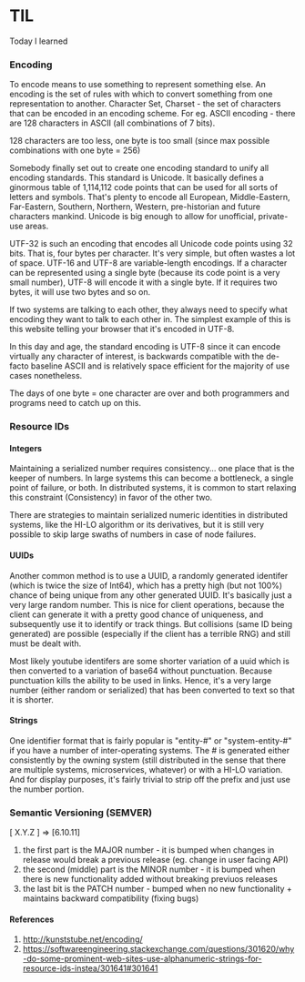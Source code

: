 # TIL
Today I learned

### Encoding

To encode means to use something to represent something else. An encoding is the set of rules with which to convert something from one representation to another. Character Set, Charset - the set of characters that can be encoded in an encoding scheme. 
For eg. ASCII encoding - there are 128 characters in ASCII (all combinations of 7 bits). 

128 characters are too less, one byte is too small (since max possible combinations with one byte = 256)

Somebody finally set out to create one encoding standard to unify all encoding standards. This standard is Unicode. It basically defines a ginormous table of 1,114,112 code points that can be used for all sorts of letters and symbols. That's plenty to encode all European, Middle-Eastern, Far-Eastern, Southern, Northern, Western, pre-historian and future characters mankind. Unicode is big enough to allow for unofficial, private-use areas.

UTF-32 is such an encoding that encodes all Unicode code points using 32 bits. That is, four bytes per character. It's very simple, but often wastes a lot of space. UTF-16 and UTF-8 are variable-length encodings. If a character can be represented using a single byte (because its code point is a very small number), UTF-8 will encode it with a single byte. If it requires two bytes, it will use two bytes and so on.

If two systems are talking to each other, they always need to specify what encoding they want to talk to each other in. The simplest example of this is this website telling your browser that it's encoded in UTF-8.

In this day and age, the standard encoding is UTF-8 since it can encode virtually any character of interest, is backwards compatible with the de-facto baseline ASCII and is relatively space efficient for the majority of use cases nonetheless.

The days of one byte = one character are over and both programmers and programs need to catch up on this.

### Resource IDs

#### Integers
Maintaining a serialized number requires consistency... one place that is the keeper of numbers. In large systems this can become a bottleneck, a single point of failure, or both. In distributed systems, it is common to start relaxing this constraint (Consistency) in favor of the other two.

There are strategies to maintain serialized numeric identities in distributed systems, like the HI-LO algorithm or its derivatives, but it is still very possible to skip large swaths of numbers in case of node failures.

#### UUIDs
Another common method is to use a UUID, a randomly generated identifer (which is twice the size of Int64), which has a pretty high (but not 100%) chance of being unique from any other generated UUID. It's basically just a very large random number. This is nice for client operations, because the client can generate it with a pretty good chance of uniqueness, and subsequently use it to identify or track things. But collisions (same ID being generated) are possible (especially if the client has a terrible RNG) and still must be dealt with.

Most likely youtube identifers are some shorter variation of a uuid which is then converted to a variation of base64 without punctuation. Because punctuation kills the ability to be used in links. Hence, it's a very large number (either random or serialized) that has been converted to text so that it is shorter.

#### Strings
One identifier format that is fairly popular is "entity-#" or "system-entity-#" if you have a number of inter-operating systems. The # is generated either consistently by the owning system (still distributed in the sense that there are multiple systems, microservices, whatever) or with a HI-LO variation. And for display purposes, it's fairly trivial to strip off the prefix and just use the number portion.

### Semantic Versioning (SEMVER)
[ X.Y.Z ] => [6.10.11] 
1. the first part is the MAJOR number - it is bumped when changes in release would break a previous release 
(eg. change in user facing API)
2. the second (middle) part is the MINOR number - it is bumped when there is new functionality added without breaking previuos releases
3. the last bit is the PATCH number - bumped when no new functionality + maintains backward compatibility (fixing bugs)







#### References
1. http://kunststube.net/encoding/
2. https://softwareengineering.stackexchange.com/questions/301620/why-do-some-prominent-web-sites-use-alphanumeric-strings-for-resource-ids-instea/301641#301641
